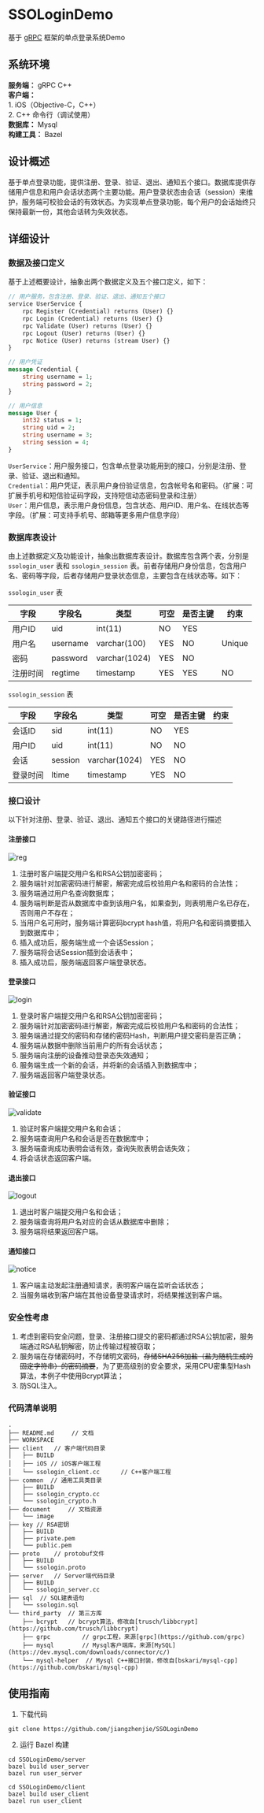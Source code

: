 # SSOLoginDemo
基于 [gRPC](https://github.com/grpc) 框架的单点登录系统Demo

## 系统环境
**服务端：** gRPC C++    
**客户端：**    
	1. iOS（Objective-C，C++）    
	2. C++ 命令行（调试使用）   
**数据库：** Mysql    
**构建工具：** Bazel

## 设计概述
基于单点登录功能，提供注册、登录、验证、退出、通知五个接口。数据库提供存储用户信息和用户会话状态两个主要功能。用户登录状态由会话（session）来维护，服务端可校验会话的有效状态。为实现单点登录功能，每个用户的会话始终只保持最新一份，其他会话转为失效状态。

## 详细设计

### 数据及接口定义

基于上述概要设计，抽象出两个数据定义及五个接口定义，如下：

```protobuf
// 用户服务，包含注册、登录、验证、退出、通知五个接口
service UserService {
	rpc Register (Credential) returns (User) {}
	rpc Login (Credential) returns (User) {}
	rpc Validate (User) returns (User) {}
	rpc Logout (User) returns (User) {}
	rpc Notice (User) returns (stream User) {}
}

// 用户凭证
message Credential {
	string username = 1;
	string password = 2;
}

// 用户信息
message User {
	int32 status = 1;
	string uid = 2;
	string username = 3;
	string session = 4;
}
```

`UserService`：用户服务接口，包含单点登录功能用到的接口，分别是注册、登录、验证、退出和通知。    
`Credential`：用户凭证，表示用户身份验证信息，包含帐号名和密码。（扩展：可扩展手机号和短信验证码字段，支持短信动态密码登录和注册）     
`User`：用户信息，表示用户身份信息，包含状态、用户ID、用户名、在线状态等字段。（扩展：可支持手机号、邮箱等更多用户信息字段）

### 数据库表设计

由上述数据定义及功能设计，抽象出数据库表设计。数据库包含两个表，分别是 `ssologin_user` 表和 `ssologin_session` 表。前者存储用户身份信息，包含用户名、密码等字段，后者存储用户登录状态信息，主要包含在线状态等。如下：

`ssologin_user` 表 

字段|字段名|类型|可空|是否主键|约束
---|---|---|---|---|---
用户ID|uid|int(11)|NO|YES|
用户名|username|varchar(100)|YES|NO|Unique
密码|password|varchar(1024)|YES|NO|
注册时间|regtime|timestamp|YES|YES|NO|

`ssologin_session` 表

字段|字段名|类型|可空|是否主键|约束
---|---|---|---|---|---
会话ID|sid|int(11)|NO|YES|
用户ID|uid|int(11)|NO|NO|
会话|session|varchar(1024)|YES|NO|
登录时间|ltime|timestamp|YES|NO|

### 接口设计

以下针对注册、登录、验证、退出、通知五个接口的关键路径进行描述

#### 注册接口

<!--Client->Server: reg(username, password)
Server->Server: decrypt password
Server->Server: params check
Server->Database: query username
Database->Server: query response
Server->Server: check username exists
Server->Database: insert(username, hash-password)
Database->Server: success
Server->Server: make session
Server->Database: insert session
Database->Server: success
Server->Client: success(session)-->

![reg](https://github.com/jiangzhenjie/SSOLoginDemo/blob/master/document/image/reg.svg)

1. 注册时客户端提交用户名和RSA公钥加密密码；
2. 服务端针对加密密码进行解密，解密完成后校验用户名和密码的合法性；
3. 服务端通过用户名查询数据库；
4. 服务端判断是否从数据库中查到该用户名，如果查到，则表明用户名已存在，否则用户不存在；
5. 当用户名可用时，服务端计算密码bcrypt hash值，将用户名和密码摘要插入到数据库中；
6. 插入成功后，服务端生成一个会话Session；
7. 服务端将会话Session插到会话表中；
8. 插入成功后，服务端返回客户端登录状态。

#### 登录接口

<!--Client->Server: login(username, password)
Server->Server: decrypt password
Server->Server: params check
Server->Database: query(username, password)
Database->Server: query response
Server->Server: validate password
Server- ->Client: fail(username or password invalid)
Server- ->Client: notice login status invalid
Server->Database: delete all session
Database->Server: success
Server->Server: make session
Server->Database: insert session
Database->Server: success
Server->Client: success(session)-->

![login](https://github.com/jiangzhenjie/SSOLoginDemo/blob/master/document/image/login.svg)

1. 登录时客户端提交用户名和RSA公钥加密密码；
2. 服务端针对加密密码进行解密，解密完成后校验用户名和密码的合法性；
3. 服务端通过提交的密码和存储的密码Hash，判断用户提交密码是否正确；
4. 服务端从数据中删除当前用户的所有会话状态；
5. 服务端向注册的设备推动登录态失效通知；
6. 服务端生成一个新的会话，并将新的会话插入到数据库中；
7. 服务端返回客户端登录状态。

#### 验证接口

<!--Client->Server: validate(username, session)
Server->Server: params check
Server->Database: query(username, session)
Database->Server: query response
Server->Server: check if query success
Server-- >Client: fail(session invalid)
Server->Client: success(session valid)-->

![validate](https://github.com/jiangzhenjie/SSOLoginDemo/blob/master/document/image/validate.svg)

1. 验证时客户端提交用户名和会话；
2. 服务端查询用户名和会话是否在数据库中；
3. 服务端查询成功表明会话有效，查询失败表明会话失效；
4. 将会话状态返回客户端。

#### 退出接口

<!--Client->Server: logout(username, session)
Server->Server: params check
Server->Database: delete(username, session)
Database->Server: delete response
Server->Client: logout success-->

![logout](https://github.com/jiangzhenjie/SSOLoginDemo/blob/master/document/image/logout.svg)

1. 退出时客户端提交用户名和会话；
2. 服务端查询将用户名对应的会话从数据库中删除；
3. 服务端将结果返回客户端。


#### 通知接口
<!--Client->Server: register logout notice
Server->Server: login
Server->Client: notice logout-->

![notice](https://github.com/jiangzhenjie/SSOLoginDemo/blob/master/document/image/notice.svg)

1. 客户端主动发起注册通知请求，表明客户端在监听会话状态；
2. 当服务端收到客户端在其他设备登录请求时，将结果推送到客户端。

### 安全性考虑
1. 考虑到密码安全问题，登录、注册接口提交的密码都通过RSA公钥加密，服务端通过RSA私钥解密，防止传输过程被窃取；
2. 服务端在存储密码时，不存储明文密码，~~存储SHA256加盐（盐为随机生成的固定字符串）的密码摘要~~，为了更高级别的安全要求，采用CPU密集型Hash算法，本例子中使用Bcrypt算法；
3. 防SQL注入。

### 代码清单说明

```tree
.
├── README.md	  // 文档
├── WORKSPACE						
├── client	 // 客户端代码目录
│   ├── BUILD						
│   ├── iOS	// iOS客户端工程
│   └── ssologin_client.cc		// C++客户端工程
├── common	// 通用工具类目录
│   ├── BUILD
│   ├── ssologin_crypto.cc
│   └── ssologin_crypto.h
├── document	 // 文档资源
│   └── image
├── key	// RSA密钥
│   ├── BUILD
│   ├── private.pem
│   └── public.pem
├── proto	 // protobuf文件
│   ├── BUILD
│   └── ssologin.proto
├── server   // Server端代码目录
│   ├── BUILD
│   └── ssologin_server.cc
├── sql  // SQL建表语句
│   └── ssologin.sql
└── third_party	 // 第三方库
    ├── bcrypt	 // bcrypt算法，修改自[trusch/libbcrypt](https://github.com/trusch/libbcrypt)
    ├── grpc		 // grpc工程，来源[grpc](https://github.com/grpc)
    ├── mysql		 // Mysql客户端库，来源[MySQL](https://dev.mysql.com/downloads/connector/c/)
    └── mysql-helper  // Mysql C++接口封装，修改自[bskari/mysql-cpp](https://github.com/bskari/mysql-cpp)
```

## 使用指南
1. 下载代码     
```git
git clone https://github.com/jiangzhenjie/SSOLoginDemo
```
2. 运行 Bazel 构建

```shell
cd SSOLoginDemo/server
bazel build user_server
bazel run user_server

cd SSOLoginDemo/client
bazel build user_client
bazel run user_client
```
